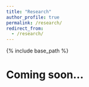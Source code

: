 ```yaml
---
title: "Research"
author_profile: true
permalink: /research/
redirect_from: 
  - /research/
---
```


{% include base_path %}


Coming soon...
======
